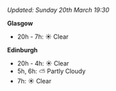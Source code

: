 *Updated: Sunday 20th March 19:30*

**Glasgow**

* 20h - 7h: :sunny: Clear

**Edinburgh**

* 20h - 4h: :sunny: Clear
* 5h, 6h: :partly_sunny: Partly Cloudy
* 7h: :sunny: Clear
